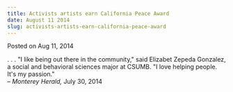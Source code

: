 ```yaml
---
title: Activists artists earn California Peace Award
date: August 11 2014
slug: activists-artists-earn-california-peace-award
---
```


 



<span class="date">Posted on Aug 11, 2014    </span>
<p>. . . &quot;I like being out there in the community,&quot; said Elizabet
Zepeda Gonzalez, a social and behavioral sciences major at CSUMB.
&quot;I love helping people. It&apos;s my passion.&quot;<br>
&#x2013; <em>Monterey Herald,</em> July 30, 2014</br></p>





```
